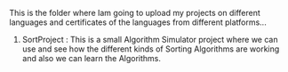 This is the folder where Iam going to upload my projects on different languages and certificates of the languages from different platforms...

1. SortProject : This is a small Algorithm Simulator project where we can use and see how the different kinds of Sorting Algorithms are working and                    also we can learn the Algorithms.
